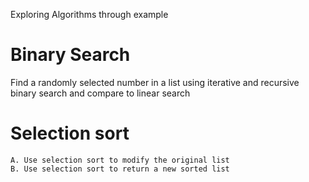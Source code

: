 Exploring Algorithms through example

# Binary Search
Find a randomly selected number in a list using iterative and recursive binary search and compare to linear search

# Selection sort
    A. Use selection sort to modify the original list
    B. Use selection sort to return a new sorted list

